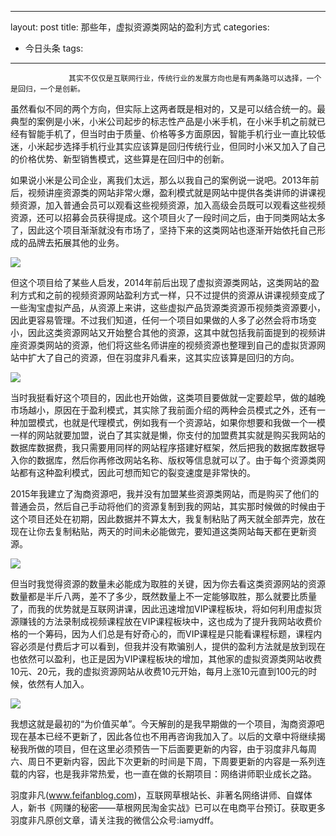 
---
layout: post
title: 那些年，虚拟资源类网站的盈利方式
categories:
- 今日头条
tags:
---
				 其实不仅仅是互联网行业，传统行业的发展方向也是有两条路可以选择，一个是回归，一个是创新。

 虽然看似不同的两个方向，但实际上这两者既是相对的，又是可以结合统一的。最典型的案例是小米，小米公司起步的标志性产品是小米手机，在小米手机之前就已经有智能手机了，但当时由于质量、价格等多方面原因，智能手机行业一直比较低迷，小米起步选择手机行业其实应该算是回归传统行业，但同时小米又加入了自己的价格优势、新型销售模式，这些算是在回归中的创新。

 如果说小米是公司企业，离我们太远，那么以我自己的案例说一说吧。2013年前后，视频讲座资源类的网站非常火爆，盈利模式就是网站中提供各类讲师的讲课视频资源，加入普通会员可以观看这些视频资源，加入高级会员既可以观看这些视频资源，还可以招募会员获得提成。这个项目火了一段时间之后，由于同类网站太多了，因此这个项目渐渐就没有市场了，坚持下来的这类网站也逐渐开始依托自己形成的品牌去拓展其他的业务。

![](http://p1.pstatp.com/large/96c0008a132dffd75ca)

 但这个项目给了某些人启发，2014年前后出现了虚拟资源类网站，这类网站的盈利方式和之前的视频资源网站盈利方式一样，只不过提供的资源从讲课视频变成了一些淘宝虚拟产品，从资源上来讲，这些虚拟产品货源类资源币视频类资源要小，因此更容易管理。不过我们知道，任何一个项目如果做的人多了必然会将市场变小，因此这类资源网站又开始整合其他的资源，这其中就包括我前面提到的视频讲座资源类网站的资源，他们将这些名师讲座的视频资源也整理到自己的虚拟货源网站中扩大了自己的资源，但在羽度非凡看来，这其实应该算是回归的方向。

![](http://p3.pstatp.com/large/9aa000091778c3b19ee)

 当时我挺看好这个项目的，因此也开始做，这类项目要做就一定要趁早，做的越晚市场越小，原因在于盈利模式，其实除了我前面介绍的两种会员模式之外，还有一种加盟模式，也就是代理模式，例如我有一个资源站，如果你想要和我做一个一模一样的网站就要加盟，说白了其实就是懒，你支付的加盟费其实就是购买我网站的数据库数据费，我只需要用同样的网站程序搭建好框架，然后把我的数据库数据导入你的数据库，然后你再修改网站名称、版权等信息就可以了。由于每个资源类网站都有这种盈利模式，因此可想而知它的裂变速度是非常快的。

2015年我建立了淘商资源吧，我并没有加盟某些资源类网站，而是购买了他们的普通会员，然后自己手动将他们的资源复制到我的网站，其实那时候做的时候由于这个项目还处在初期，因此数据并不算太大，我复制粘贴了两天就全部弄完，放在现在让你去复制粘贴，两天的时间未必能做完，要知道这类网站每天都在更新资源。

![](http://p3.pstatp.com/large/96f00071b9be8976cea)

 但当时我觉得资源的数量未必能成为取胜的关键，因为你去看这类资源网站的资源数量都是半斤八两，差不了多少，既然数量上不一定能够取胜，那么就要比质量了，而我的优势就是互联网讲课，因此迅速增加VIP课程板块，将如何利用虚拟货源赚钱的方法录制成视频课程放在VIP课程板块中，这也成为了提升我网站收费价格的一个筹码，因为人们总是有好奇心的，而VIP课程是只能看课程标题，课程内容必须是付费后才可以看到，但我并没有欺骗别人，提供的盈利方法就是放到现在也依然可以盈利，也正是因为VIP课程板块的增加，其他家的虚拟资源类网站收费10元、20元，我的虚拟资源网站从收费10元开始，每月上涨10元直到100元的时候，依然有人加入。

![](http://p3.pstatp.com/large/96c0008a12f667a88d3)

 我想这就是最初的“为价值买单”。今天解剖的是我早期做的一个项目，淘商资源吧现在基本已经不更新了，因此各位也不用再咨询我加入了。以后的文章中将继续揭秘我所做的项目，但在这里必须预告一下后面要更新的内容，由于羽度非凡每周六、周日不更新内容，因此下次更新的时间是下周，下周要更新的内容是一系列连载的内容，也是我非常热爱，也一直在做的长期项目：网络讲师职业成长之路。

 羽度非凡(www.feifanblog.com)，互联网草根站长、非著名网络讲师、自媒体人，新书《网赚的秘密——草根网民淘金实战》已可以在电商平台预订。获取更多羽度非凡原创文章，请关注我的微信公众号:iamydff。